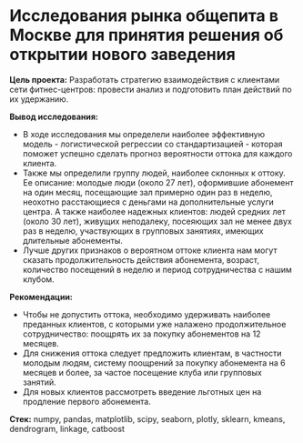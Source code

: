 # Исследования рынка общепита в Москве для принятия решения об открытии нового заведения

<b>Цель проекта:</b>
Разработать стратегию взаимодействия с клиентами сети фитнес-центров: провести анализ и подготовить план действий по их удержанию.

<b>Вывод исследования:</b>
- В ходе исследования мы определели наиболее эффективную модель - логистической регрессии со стандартизацией - которая поможет успешно сделать прогноз вероятности оттока для каждого клиента.
- Также мы определили группу людей, наиболее склонных к оттоку. Ее описание: молодые люди (около 27 лет), оформившие абонемент на один месяц, посещающие зал примерно один раз в неделю, неохотно расстающиеся с деньгами на дополнительные услуги центра. А также наиболее надежных клиентов: людей средних лет (около 30 лет), живущих неподалеку, посеяющих зал не менее двух раз в неделю, участвующих в групповых занятиях, имеющих длительные абонементы.
- Лучше других признаков о вероятном оттоке клиента нам могут сказать продолжительность действия абонемента, возраст, количество посещений в неделю и период сотрудничества с нашим клубом.

<b>Рекомендации:</b>
- Чтобы не допустить оттока, необходимо удерживать наиболее преданных клиентов, с которыми уже налажено продолжительное сотрудничество: поощрять их за покупку абонементов на 12 месяцев.
- Для снижения оттока следует предложить клиентам, в частности молодым людям, систему поощрений за покупку абонемента на 6 месяцев и более, за частое посещение клуба или групповых занятий.
- Для новых клиентов рассмотреть введение льготных цен на продление первого абонемента.

<b>Стек:</b>
numpy, pandas, matplotlib, scipy, seaborn, plotly, sklearn, kmeans, dendrogram, linkage, catboost
